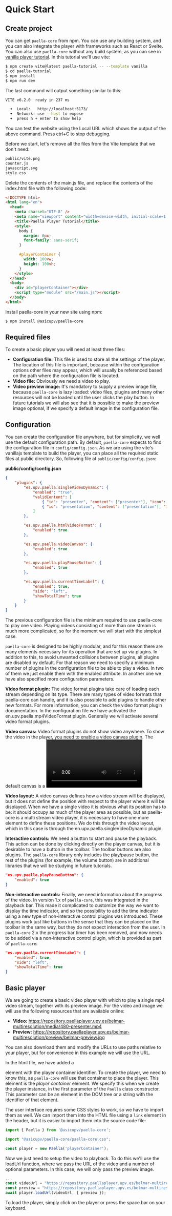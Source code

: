 # Quick Start

## Create project

You can get `paella-core` from npm. You can use any building system, and you can also integrate the player with frameworks such as React or Svelte. You can also use `paella-core` without any build system, as you can see in [vanilla player tutorial](vanilla_player.md). In this tutorial we'll use vite:

```sh
$ npm create vite@latest paella-tutorial -- --template vanilla
$ cd paella-tutorial
$ npm install
$ npm run dev
```

The last command will output something similar to this:

```sh
VITE v6.2.0  ready in 237 ms

  ➜  Local:   http://localhost:5173/
  ➜  Network: use --host to expose
  ➜  press h + enter to show help
```

You can test the website using the Local URL which shows the output of the above command. Press ctrl+C to stop debugging.

Before we start, let's remove all the files from the Vite template that we don't need:

```sh
public/vite.png
counter.js
javascript.svg
style.css
```

Delete the contents of the main.js file, and replace the contents of the index.html file with the following code:

```html
<!DOCTYPE html>
<html lang="en">
  <head>
    <meta charset="UTF-8" />
    <meta name="viewport" content="width=device-width, initial-scale=1.0" />
    <title>Paella Player Tutorial</title>
    <style>
      body {
        margin: 0px;
        font-family: sans-serif;
      }

      #playerContainer {
        width: 100vw;
        height: 100vh;
      }
    </style>
  </head>
  <body>
    <div id="playerContainer"></div>
    <script type="module" src="/main.js"></script>
  </body>
</html>

```

Install paella-core in your new site using npm:

```sh
$ npm install @asicupv/paella-core
```

## Required files

To create a basic player you will need at least three files:

- **Configuration file:** This file is used to store all the settings of the player. The location of this file is important, because within the configuration options other files may appear, which will usually be referenced based on the path where the configuration file is located.
- **Video file:** Obviously we need a video to play.
- **Video preview image:** It's mandatory to supply a preview image file, because `paella-core` is lazy loaded: video files, plugins and many other resources will not be loaded until the user clicks the play button. In future tutorials we will also see that it is possible to make the preview image optional, if we specify a default image in the configuration file.

## Configuration

You can create the configuration file anywhere, but for simplicity, we well use the default configuration path. By default, `paella-core` expects to find the configuration file in `config/config.json`. As we are using the vite's vanillajs template to build the player, you can place all the required static files at public directory. So, following file at `public/config/config.json`:

**public/config/config.json**

```json
{
    "plugins": {
        "es.upv.paella.singleVideoDynamic": {
            "enabled": "true",
            "validContent": [
                { "id": "presenter", "content": ["presenter"], "icon": "", "title": "Presenter" },
                { "id": "presentation", "content": ["presentation"], "icon": "", "title": "Presentation" }
            ]
        },

        "es.upv.paella.htmlVideoFormat": {
            "enabled": true
        },

        "es.upv.paella.videoCanvas": {
            "enabled": true
        },

        "es.upv.paella.playPauseButton": {
            "enabled": true
        },

        "es.upv.paella.currentTimeLabel": {
            "enabled": true,
            "side": "left",
            "showTotalTime": true
        }
    }
}
```

The previous configuration file is the minimum required to use paella-core to play one video. Playing videos consisting of more than one stream is much more complicated, so for the moment we will start with the simplest case.

`paella-core` is designed to be highly modular, and for this reason there are many elements necessary for its operation that are set up via plugins. In addition to this, to avoid unwanted collisions between plugins, all plugins are disabled by default. For that reason we need to specify a minimum number of plugins in the configuration file to be able to play a video. In two of them we just enable them with the enabled attribute. In another one we have also specified more configuration parameters.

**Video format plugin:** The video format plugins take care of loading each stream depending on its type. There are many types of video formats that paella-core can handle, and it is also possible to add plugins to handle other new formats. For more information, you can check the video format plugin documentation. In the configuration file we have activated the en.upv.paella.mp4VideoFormat plugin. Generally we will activate several video format plugins.

**Video canvas:** Video format plugins do not show video anywhere. To show the video in the player, you need to enable a video canvas plugin. The default canvas is a <video> element, but some formats may require a different canvas, such as a 360° video.

**Video layout:** A video canvas defines how a video stream will be displayed, but it does not define the position with respect to the player where it will be displayed. When we have a single video it is obvious what its position has to be: it should occupy as much of the player area as possible, but as paella-core is a multi stream video player, it is necessary to have one more element to define these positions. We do this through the video layout, which in this case is through the en.upv.paella.singleVideoDynamic plugin.

**Interactive controls:** We need a button to start and pause the playback. This action can be done by clicking directly on the player canvas, but it is desirable to have a button in the toolbar. The toolbar buttons are also plugins. The `paella-core` library only includes the play/pause button, the rest of the plugins (for example, the volume button) are in additional libraries that we will be studying in future tutorials.

```json
"es.upv.paella.playPauseButton": {
    "enabled": true
}
```

**Non-interactive controls:** Finally, we need information about the progress of the video. In version 1.x of `paella-core`, this was integrated in the playback bar. This made it complicated to customize the way we want to display the time indicator, and so the possibility to add the time indicator using a new type of non-interactive control plugins was introduced. These plugins work just like buttons in the sense that they can be placed on the toolbar in the same way, but they do not expect interaction from the user. In `paella-core` 2.x the progress bar timer has been removed, and now needs to be added via a non-interactive control plugin, which is provided as part of `paella-core`:

```json
"es.upv.paella.currentTimeLabel": {
    "enabled": true,
    "side": "left",
    "showTotalTime": true
}
```

## Basic player

We are going to create a basic video player with which to play a single mp4 video stream, together with its preview image. For the video and image we will use the following resources that are available online:

- **Video:** https://repository.paellaplayer.upv.es/belmar-multiresolution/media/480-presenter.mp4
- **Preview:** https://repository.paellaplayer.upv.es/belmar-multiresolution/preview/belmar-preview.jpg

You can also download them and modify the URLs to use paths relative to your player, but for convenience in this example we will use the URL.

In the html file, we have added a <div> element with the player container identifier. To create the player, we need to know this, as `paella-core` will use that container to place the player. This element is the *player container* element. We specify this when we create the player instance, in the first parameter of the `Paella` class constructor. This parameter can be an element in the DOM tree or a string with the identifier of that element.

The user interface requires some CSS styles to work, so we have to import them as well. We can import them into the HTML file using a `link` element in the header, but it is easier to import them into the source code file:

```js
import { Paella } from '@asicupv/paella-core';

import "@asicupv/paella-core/paella-core.css";

const player = new Paella('playerContainer');
```

Now we just need to setup the video to playback. To do this we'll use the loadUrl function, where we pass the URL of the video and a number of optional parameters. In this case, we will only pass the preview image.

```js
...
const videoUrl = "https://repository.paellaplayer.upv.es/belmar-multiresolution/media/480-presenter.mp4";
const preview = "https://repository.paellaplayer.upv.es/belmar-multiresolution/preview/belmar-preview.jpg";
await player.loadUrl(videoUrl, { preview });
```

To load the player, simply click on the player or press the space bar on your keyboard.

